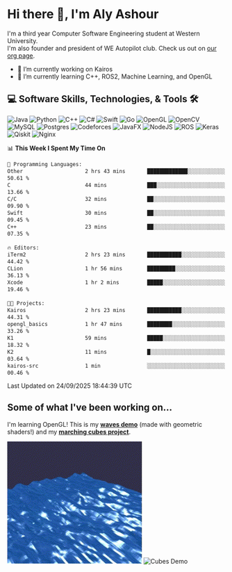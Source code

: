 # Hi there 👋, I'm Aly Ashour
I'm a third year Computer Software Engineering student at Western University.  
I'm also founder and president of WE Autopilot club. Check us out on [our org page](https://github.com/WE-Autopilot).

- 🔭 I’m currently working on Kairos
- 🌱 I’m currently learning C++, ROS2, Machine Learning, and OpenGL

## 💻 Software Skills, Technologies, & Tools 🛠️

![Java](https://img.shields.io/badge/java-%23ED8B00.svg?style=for-the-badge&logo=openjdk&logoColor=white)
![Python](https://img.shields.io/badge/python-3670A0?style=for-the-badge&logo=python&logoColor=ffdd54)
![C++](https://img.shields.io/badge/c++-%2300599C.svg?style=for-the-badge&logo=c%2B%2B&logoColor=white)
![C#](https://img.shields.io/badge/c%23-%23239120.svg?style=for-the-badge&logo=csharp&logoColor=white)
![Swift](https://img.shields.io/badge/swift-F54A2A?style=for-the-badge&logo=swift&logoColor=white)
![Go](https://img.shields.io/badge/go-%2300ADD8.svg?style=for-the-badge&logo=go&logoColor=white)
![OpenGL](https://img.shields.io/badge/OpenGL-%23FFFFFF.svg?style=for-the-badge&logo=opengl)
![OpenCV](https://img.shields.io/badge/opencv-%23white.svg?style=for-the-badge&logo=opencv&logoColor=white)
![MySQL](https://img.shields.io/badge/mysql-4479A1.svg?style=for-the-badge&logo=mysql&logoColor=white)
![Postgres](https://img.shields.io/badge/postgres-%23316192.svg?style=for-the-badge&logo=postgresql&logoColor=white)
![Codeforces](https://img.shields.io/badge/Codeforces-445f9d?style=for-the-badge&logo=Codeforces&logoColor=white)
![JavaFX](https://img.shields.io/badge/javafx-%23FF0000.svg?style=for-the-badge&logo=javafx&logoColor=white)
![NodeJS](https://img.shields.io/badge/node.js-6DA55F?style=for-the-badge&logo=node.js&logoColor=white)
![ROS](https://img.shields.io/badge/ros-%230A0FF9.svg?style=for-the-badge&logo=ros&logoColor=white)
![Keras](https://img.shields.io/badge/Keras-%23D00000.svg?style=for-the-badge&logo=Keras&logoColor=white)
![Qiskit](https://img.shields.io/badge/Qiskit-%236929C4.svg?style=for-the-badge&logo=Qiskit&logoColor=white)
![Nginx](https://img.shields.io/badge/nginx-%23009639.svg?style=for-the-badge&logo=nginx&logoColor=white)
<br>


<!--START_SECTION:waka-->
📊 **This Week I Spent My Time On** 

```text
💬 Programming Languages: 
Other                    2 hrs 43 mins       █████████████░░░░░░░░░░░░   50.61 % 
C                        44 mins             ███░░░░░░░░░░░░░░░░░░░░░░   13.66 % 
C/C                      32 mins             ██░░░░░░░░░░░░░░░░░░░░░░░   09.90 % 
Swift                    30 mins             ██░░░░░░░░░░░░░░░░░░░░░░░   09.45 % 
C++                      23 mins             ██░░░░░░░░░░░░░░░░░░░░░░░   07.35 % 

🔥 Editors: 
iTerm2                   2 hrs 23 mins       ███████████░░░░░░░░░░░░░░   44.42 % 
CLion                    1 hr 56 mins        █████████░░░░░░░░░░░░░░░░   36.13 % 
Xcode                    1 hr 2 mins         █████░░░░░░░░░░░░░░░░░░░░   19.46 % 

🐱‍💻 Projects: 
Kairos                   2 hrs 23 mins       ███████████░░░░░░░░░░░░░░   44.31 % 
opengl_basics            1 hr 47 mins        ████████░░░░░░░░░░░░░░░░░   33.26 % 
K1                       59 mins             █████░░░░░░░░░░░░░░░░░░░░   18.32 % 
K2                       11 mins             █░░░░░░░░░░░░░░░░░░░░░░░░   03.64 % 
kairos-src               1 min               ░░░░░░░░░░░░░░░░░░░░░░░░░   00.46 % 
```


 Last Updated on 24/09/2025 18:44:39 UTC
<!--END_SECTION:waka-->

<h2>Some of what I've been working on...</h2>

I'm learning OpenGL!
This is my **[waves demo](https://github.com/alyashour/Gerstner-waves)** (made with geometric shaders!) and my **[marching cubes project](https://github.com/alyashour/Marching-Cube-Renderer)**.
<p>
  <img src="./assets/demo_waves.gif" alt="Waves Demo" width="310"/>
  <img src="./assets/demo_marching_cubes.gif" alt="Cubes Demo" width="378"/>
</p>
